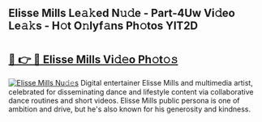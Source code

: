 ## Elisse Mills Le𝚊𝚔ed N𝚞𝚍e - Part-4Uw Vi𝚍eo Le𝚊𝚔s - H𝚘t O𝚗lyf𝚊ns Ph𝚘tos YlT2D

# <h2><a href="http://hf0o6wg.feru.top/?c=Elisse+Mills">🔗 👉 🔴 Elisse Mills Vi𝚍𝚎o Ph𝚘t𝚘𝚜</a></h2>

[![Elisse Mills Nu𝚍𝚎s](https://i.imgur.com/0TWrTi3.gif)](http://hf0o6wg.feru.top/?c=Elisse+Mills)
Digital entertainer Elisse Mills and multimedia artist, celebrated for disseminating dance and lifestyle content via collaborative dance routines and short videos. Elisse Mills public persona is one of ambition and drive, but he's also known for his generosity and kindness. 
